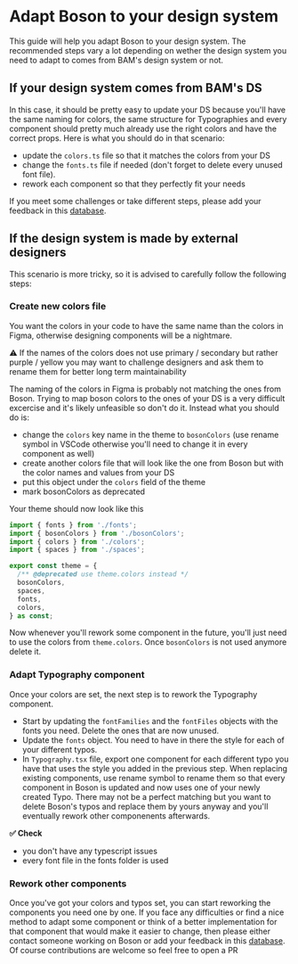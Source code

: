 # Adapt Boson to your design system

This guide will help you adapt Boson to your design system. The recommended steps vary a lot depending on wether the design system you need to adapt to comes from BAM's design system or not.

## If your design system comes from BAM's DS

In this case, it should be pretty easy to update your DS because you'll have the same naming for colors, the same structure for Typographies and every component should pretty much already use the right colors and have the correct props. Here is what you should do in that scenario:

- update the `colors.ts` file so that it matches the colors from your DS
- change the `fonts.ts` file if needed (don't forget to delete every unused font file).
- rework each component so that they perfectly fit your needs

If you meet some challenges or take different steps, please add your feedback in this [database](https://www.notion.so/m33/469e439795494c498cde0fe85d244423?v=6e50f09283434d01a11654887206da6c).

## If the design system is made by external designers

This scenario is more tricky, so it is advised to carefully follow the following steps:

### Create new colors file

You want the colors in your code to have the same name than the colors in Figma, otherwise designing components will be a nightmare.

⚠️ If the names of the colors does not use primary / secondary but rather purple / yellow you may want to challenge designers and ask them to rename them for better long term maintainability

The naming of the colors in Figma is probably not matching the ones from Boson. Trying to map boson colors to the ones of your DS is a very difficult excercise and it's likely unfeasible so don't do it. Instead what you should do is:

- change the `colors` key name in the theme to `bosonColors` (use rename symbol in VSCode otherwise you'll need to change it in every component as well)
- create another colors file that will look like the one from Boson but with the color names and values from your DS
- put this object under the `colors` field of the theme
- mark bosonColors as deprecated

Your theme should now look like this

```ts
import { fonts } from './fonts';
import { bosonColors } from './bosonColors';
import { colors } from './colors';
import { spaces } from './spaces';

export const theme = {
  /** @deprecated use theme.colors instead */
  bosonColors,
  spaces,
  fonts,
  colors,
} as const;
```

Now whenever you'll rework some component in the future, you'll just need to use the colors from `theme.colors`. Once `bosonColors` is not used anymore delete it.

### Adapt Typography component

Once your colors are set, the next step is to rework the Typography component.

- Start by updating the `fontFamilies` and the `fontFiles` objects with the fonts you need. Delete the ones that are now unused.
- Update the `fonts` object. You need to have in there the style for each of your different typos.
- In `Typography.tsx` file, export one component for each different typo you have that uses the style you added in the previous step. When replacing existing components, use rename symbol to rename them so that every component in Boson is updated and now uses one of your newly created Typo. There may not be a perfect matching but you want to delete Boson's typos and replace them by yours anyway and you'll eventually rework other componenents afterwards.

**✅ Check**

- you don't have any typescript issues
- every font file in the fonts folder is used

### Rework other components

Once you've got your colors and typos set, you can start reworking the components you need one by one. If you face any difficulties or find a nice method to adapt some component or think of a better implementation for that component that would make it easier to change, then please either contact someone working on Boson or add your feedback in this [database](https://www.notion.so/m33/469e439795494c498cde0fe85d244423?v=6e50f09283434d01a11654887206da6c). Of course contributions are welcome so feel free to open a PR
